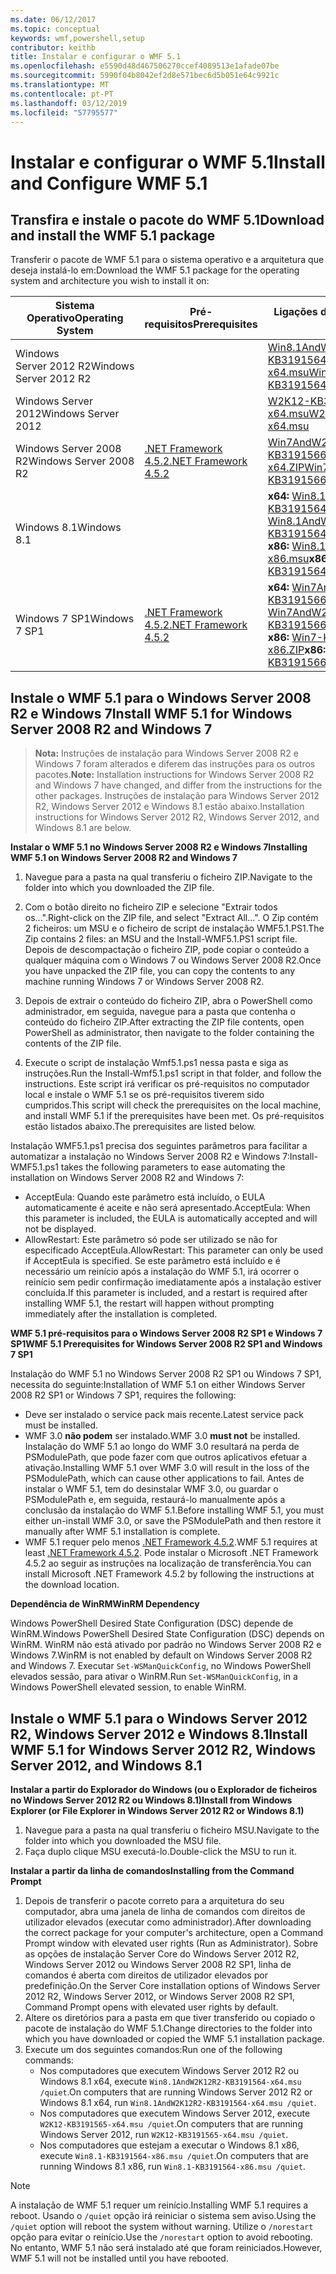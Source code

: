 ```yaml
---
ms.date: 06/12/2017
ms.topic: conceptual
keywords: wmf,powershell,setup
contributor: keithb
title: Instalar e configurar o WMF 5.1
ms.openlocfilehash: e5590d48d467506270ccef4089513e1afade07be
ms.sourcegitcommit: 5990f04b8042ef2d8e571bec6d5b051e64c9921c
ms.translationtype: MT
ms.contentlocale: pt-PT
ms.lasthandoff: 03/12/2019
ms.locfileid: "57795577"
---
```

# <a name="install-and-configure-wmf-51"></a><span data-ttu-id="4111f-103">Instalar e configurar o WMF 5.1</span><span class="sxs-lookup"><span data-stu-id="4111f-103">Install and Configure WMF 5.1</span></span>

## <a name="download-and-install-the-wmf-51-package"></a><span data-ttu-id="4111f-104">Transfira e instale o pacote do WMF 5.1</span><span class="sxs-lookup"><span data-stu-id="4111f-104">Download and install the WMF 5.1 package</span></span>

<span data-ttu-id="4111f-105">Transferir o pacote de WMF 5.1 para o sistema operativo e a arquitetura que deseja instalá-lo em:</span><span class="sxs-lookup"><span data-stu-id="4111f-105">Download the WMF 5.1 package for the operating system and architecture you wish to install it on:</span></span>

| <span data-ttu-id="4111f-106">Sistema Operativo</span><span class="sxs-lookup"><span data-stu-id="4111f-106">Operating System</span></span>       | <span data-ttu-id="4111f-107">Pré-requisitos</span><span class="sxs-lookup"><span data-stu-id="4111f-107">Prerequisites</span></span>           | <span data-ttu-id="4111f-108">Ligações de pacote</span><span class="sxs-lookup"><span data-stu-id="4111f-108">Package Links</span></span>                          |
|------------------------|-------------------------|----------------------------------------|
| <span data-ttu-id="4111f-109">Windows Server 2012 R2</span><span class="sxs-lookup"><span data-stu-id="4111f-109">Windows Server 2012 R2</span></span> |                         | <span data-ttu-id="4111f-110">[Win8.1AndW2K12R2-KB3191564-x64.msu][]</span><span class="sxs-lookup"><span data-stu-id="4111f-110">[Win8.1AndW2K12R2-KB3191564-x64.msu][]</span></span> |
| <span data-ttu-id="4111f-111">Windows Server 2012</span><span class="sxs-lookup"><span data-stu-id="4111f-111">Windows Server 2012</span></span>    |                         | <span data-ttu-id="4111f-112">[W2K12-KB3191565-x64.msu][]</span><span class="sxs-lookup"><span data-stu-id="4111f-112">[W2K12-KB3191565-x64.msu][]</span></span>            |
| <span data-ttu-id="4111f-113">Windows Server 2008 R2</span><span class="sxs-lookup"><span data-stu-id="4111f-113">Windows Server 2008 R2</span></span> | <span data-ttu-id="4111f-114">[.NET Framework 4.5.2][]</span><span class="sxs-lookup"><span data-stu-id="4111f-114">[.NET Framework 4.5.2][]</span></span>| <span data-ttu-id="4111f-115">[Win7AndW2K8R2-KB3191566-x64.ZIP][]</span><span class="sxs-lookup"><span data-stu-id="4111f-115">[Win7AndW2K8R2-KB3191566-x64.ZIP][]</span></span>    |
| <span data-ttu-id="4111f-116">Windows 8.1</span><span class="sxs-lookup"><span data-stu-id="4111f-116">Windows 8.1</span></span>            |                         | <span data-ttu-id="4111f-117">**x64:** [Win8.1AndW2K12R2-KB3191564-x64.msu][]</span><span class="sxs-lookup"><span data-stu-id="4111f-117">**x64:** [Win8.1AndW2K12R2-KB3191564-x64.msu][]</span></span></br><span data-ttu-id="4111f-118">**x86:** [Win8.1-KB3191564-x86.msu][]</span><span class="sxs-lookup"><span data-stu-id="4111f-118">**x86:** [Win8.1-KB3191564-x86.msu][]</span></span> |
| <span data-ttu-id="4111f-119">Windows 7 SP1</span><span class="sxs-lookup"><span data-stu-id="4111f-119">Windows 7 SP1</span></span>          | <span data-ttu-id="4111f-120">[.NET Framework 4.5.2][]</span><span class="sxs-lookup"><span data-stu-id="4111f-120">[.NET Framework 4.5.2][]</span></span>| <span data-ttu-id="4111f-121">**x64:** [Win7AndW2K8R2-KB3191566-x64.ZIP][]</span><span class="sxs-lookup"><span data-stu-id="4111f-121">**x64:** [Win7AndW2K8R2-KB3191566-x64.ZIP][]</span></span></br><span data-ttu-id="4111f-122">**x86:** [Win7-KB3191566-x86.ZIP][]</span><span class="sxs-lookup"><span data-stu-id="4111f-122">**x86:** [Win7-KB3191566-x86.ZIP][]</span></span> |

[.NET Framework 4.5.2]: https://www.microsoft.com/download/details.aspx?id=42642
[W2K12-KB3191565-x64.msu]: https://go.microsoft.com/fwlink/?linkid=839513
[Win7-KB3191566-x86.ZIP]: https://go.microsoft.com/fwlink/?linkid=839522
[Win7AndW2K8R2-KB3191566-x64.ZIP]: https://go.microsoft.com/fwlink/?linkid=839523
[Win8.1-KB3191564-x86.msu]: https://go.microsoft.com/fwlink/?linkid=839521
[Win8.1AndW2K12R2-KB3191564-x64.msu]: https://go.microsoft.com/fwlink/?linkid=839516

## <a name="install-wmf-51-for-windows-server-2008-r2-and-windows-7"></a><span data-ttu-id="4111f-129">Instale o WMF 5.1 para o Windows Server 2008 R2 e Windows 7</span><span class="sxs-lookup"><span data-stu-id="4111f-129">Install WMF 5.1 for Windows Server 2008 R2 and Windows 7</span></span>

> <span data-ttu-id="4111f-130">**Nota:** Instruções de instalação para Windows Server 2008 R2 e Windows 7 foram alterados e diferem das instruções para os outros pacotes.</span><span class="sxs-lookup"><span data-stu-id="4111f-130">**Note:** Installation instructions for Windows Server 2008 R2 and Windows 7 have changed, and differ from the instructions for the other packages.</span></span> <span data-ttu-id="4111f-131">Instruções de instalação para Windows Server 2012 R2, Windows Server 2012 e Windows 8.1 estão abaixo.</span><span class="sxs-lookup"><span data-stu-id="4111f-131">Installation instructions for Windows Server 2012 R2, Windows Server 2012, and Windows 8.1 are below.</span></span>

<span data-ttu-id="4111f-132">**Instalar o WMF 5.1 no Windows Server 2008 R2 e Windows 7**</span><span class="sxs-lookup"><span data-stu-id="4111f-132">**Installing WMF 5.1 on Windows Server 2008 R2 and Windows 7**</span></span>

1. <span data-ttu-id="4111f-133">Navegue para a pasta na qual transferiu o ficheiro ZIP.</span><span class="sxs-lookup"><span data-stu-id="4111f-133">Navigate to the folder into which you downloaded the ZIP file.</span></span>

2. <span data-ttu-id="4111f-134">Com o botão direito no ficheiro ZIP e selecione "Extrair todos os...".</span><span class="sxs-lookup"><span data-stu-id="4111f-134">Right-click on the ZIP file, and select "Extract All...".</span></span> <span data-ttu-id="4111f-135">O Zip contém 2 ficheiros: um MSU e o ficheiro de script de instalação WMF5.1.PS1.</span><span class="sxs-lookup"><span data-stu-id="4111f-135">The Zip contains 2 files: an MSU and the Install-WMF5.1.PS1 script file.</span></span>
<span data-ttu-id="4111f-136">Depois de descompactação o ficheiro ZIP, pode copiar o conteúdo a qualquer máquina com o Windows 7 ou Windows Server 2008 R2.</span><span class="sxs-lookup"><span data-stu-id="4111f-136">Once you have unpacked the ZIP file, you can copy the contents to any machine running Windows 7 or Windows Server 2008 R2.</span></span>

3. <span data-ttu-id="4111f-137">Depois de extrair o conteúdo do ficheiro ZIP, abra o PowerShell como administrador, em seguida, navegue para a pasta que contenha o conteúdo do ficheiro ZIP.</span><span class="sxs-lookup"><span data-stu-id="4111f-137">After extracting the ZIP file contents, open PowerShell as administrator, then navigate to the folder containing the contents of the ZIP file.</span></span>

4. <span data-ttu-id="4111f-138">Execute o script de instalação Wmf5.1.ps1 nessa pasta e siga as instruções.</span><span class="sxs-lookup"><span data-stu-id="4111f-138">Run the Install-Wmf5.1.ps1 script in that folder, and follow the instructions.</span></span> <span data-ttu-id="4111f-139">Este script irá verificar os pré-requisitos no computador local e instale o WMF 5.1 se os pré-requisitos tiverem sido cumpridos.</span><span class="sxs-lookup"><span data-stu-id="4111f-139">This script will check the prerequisites on the local machine, and install WMF 5.1 if the prerequisites have been met.</span></span> <span data-ttu-id="4111f-140">Os pré-requisitos estão listados abaixo.</span><span class="sxs-lookup"><span data-stu-id="4111f-140">The prerequisites are listed below.</span></span>

<span data-ttu-id="4111f-141">Instalação WMF5.1.ps1 precisa dos seguintes parâmetros para facilitar a automatizar a instalação no Windows Server 2008 R2 e Windows 7:</span><span class="sxs-lookup"><span data-stu-id="4111f-141">Install-WMF5.1.ps1 takes the following parameters to ease automating the installation on Windows Server 2008 R2 and Windows 7:</span></span>

- <span data-ttu-id="4111f-142">AcceptEula: Quando este parâmetro está incluído, o EULA automaticamente é aceite e não será apresentado.</span><span class="sxs-lookup"><span data-stu-id="4111f-142">AcceptEula: When this parameter is included, the EULA is automatically accepted and will not be displayed.</span></span>
- <span data-ttu-id="4111f-143">AllowRestart: Este parâmetro só pode ser utilizado se não for especificado AcceptEula.</span><span class="sxs-lookup"><span data-stu-id="4111f-143">AllowRestart: This parameter can only be used if AcceptEula is specified.</span></span> <span data-ttu-id="4111f-144">Se este parâmetro está incluído e é necessário um reinício após a instalação do WMF 5.1, irá ocorrer o reinício sem pedir confirmação imediatamente após a instalação estiver concluída.</span><span class="sxs-lookup"><span data-stu-id="4111f-144">If this parameter is included, and a restart is required after installing WMF 5.1, the restart will happen without prompting immediately after the installation is completed.</span></span>

<span data-ttu-id="4111f-145">**WMF 5.1 pré-requisitos para o Windows Server 2008 R2 SP1 e Windows 7 SP1**</span><span class="sxs-lookup"><span data-stu-id="4111f-145">**WMF 5.1 Prerequisites for Windows Server 2008 R2 SP1 and Windows 7 SP1**</span></span>

<span data-ttu-id="4111f-146">Instalação do WMF 5.1 no Windows Server 2008 R2 SP1 ou Windows 7 SP1, necessita do seguinte:</span><span class="sxs-lookup"><span data-stu-id="4111f-146">Installation of WMF 5.1 on either Windows Server 2008 R2 SP1 or Windows 7 SP1, requires the following:</span></span>
- <span data-ttu-id="4111f-147">Deve ser instalado o service pack mais recente.</span><span class="sxs-lookup"><span data-stu-id="4111f-147">Latest service pack must be installed.</span></span>
- <span data-ttu-id="4111f-148">WMF 3.0 **não podem** ser instalado.</span><span class="sxs-lookup"><span data-stu-id="4111f-148">WMF 3.0 **must not** be installed.</span></span> <span data-ttu-id="4111f-149">Instalação do WMF 5.1 ao longo do WMF 3.0 resultará na perda de PSModulePath, que pode fazer com que outros aplicativos efetuar a ativação.</span><span class="sxs-lookup"><span data-stu-id="4111f-149">Installing WMF 5.1 over WMF 3.0 will result in the loss of the PSModulePath, which can cause other applications to fail.</span></span> <span data-ttu-id="4111f-150">Antes de instalar o WMF 5.1, tem do desinstalar WMF 3.0, ou guardar o PSModulePath e, em seguida, restaurá-lo manualmente após a conclusão da instalação do WMF 5.1.</span><span class="sxs-lookup"><span data-stu-id="4111f-150">Before installing WMF 5.1, you must either un-install WMF 3.0, or save the PSModulePath and then restore it manually after WMF 5.1 installation is complete.</span></span>
- <span data-ttu-id="4111f-151">WMF 5.1 requer pelo menos [.NET Framework 4.5.2](https://www.microsoft.com/en-ca/download/details.aspx?id=42642).</span><span class="sxs-lookup"><span data-stu-id="4111f-151">WMF 5.1 requires at least [.NET Framework 4.5.2](https://www.microsoft.com/en-ca/download/details.aspx?id=42642).</span></span>
<span data-ttu-id="4111f-152">Pode instalar o Microsoft .NET Framework 4.5.2 ao seguir as instruções na localização de transferência.</span><span class="sxs-lookup"><span data-stu-id="4111f-152">You can install Microsoft .NET Framework 4.5.2 by following the instructions at the download location.</span></span>

<span data-ttu-id="4111f-153">**Dependência de WinRM**</span><span class="sxs-lookup"><span data-stu-id="4111f-153">**WinRM Dependency**</span></span>

<span data-ttu-id="4111f-154">Windows PowerShell Desired State Configuration (DSC) depende de WinRM.</span><span class="sxs-lookup"><span data-stu-id="4111f-154">Windows PowerShell Desired State Configuration (DSC) depends on WinRM.</span></span>
<span data-ttu-id="4111f-155">WinRM não está ativado por padrão no Windows Server 2008 R2 e Windows 7.</span><span class="sxs-lookup"><span data-stu-id="4111f-155">WinRM is not enabled by default on Windows Server 2008 R2 and Windows 7.</span></span>
<span data-ttu-id="4111f-156">Executar `Set-WSManQuickConfig`, no Windows PowerShell elevados sessão, para ativar o WinRM.</span><span class="sxs-lookup"><span data-stu-id="4111f-156">Run `Set-WSManQuickConfig`, in a Windows PowerShell elevated session, to enable WinRM.</span></span>

## <a name="install-wmf-51-for-windows-server-2012-r2-windows-server-2012-and-windows-81"></a><span data-ttu-id="4111f-157">Instale o WMF 5.1 para o Windows Server 2012 R2, Windows Server 2012 e Windows 8.1</span><span class="sxs-lookup"><span data-stu-id="4111f-157">Install WMF 5.1 for Windows Server 2012 R2, Windows Server 2012, and Windows 8.1</span></span>

<span data-ttu-id="4111f-158">**Instalar a partir do Explorador do Windows (ou o Explorador de ficheiros no Windows Server 2012 R2 ou Windows 8.1)**</span><span class="sxs-lookup"><span data-stu-id="4111f-158">**Install from Windows Explorer (or File Explorer in Windows Server 2012 R2 or Windows 8.1)**</span></span>

1. <span data-ttu-id="4111f-159">Navegue para a pasta na qual transferiu o ficheiro MSU.</span><span class="sxs-lookup"><span data-stu-id="4111f-159">Navigate to the folder into which you downloaded the MSU file.</span></span>
2. <span data-ttu-id="4111f-160">Faça duplo clique MSU executá-lo.</span><span class="sxs-lookup"><span data-stu-id="4111f-160">Double-click the MSU to run it.</span></span>

<span data-ttu-id="4111f-161">**Instalar a partir da linha de comandos**</span><span class="sxs-lookup"><span data-stu-id="4111f-161">**Installing from the Command Prompt**</span></span>

1. <span data-ttu-id="4111f-162">Depois de transferir o pacote correto para a arquitetura do seu computador, abra uma janela de linha de comandos com direitos de utilizador elevados (executar como administrador).</span><span class="sxs-lookup"><span data-stu-id="4111f-162">After downloading the correct package for your computer's architecture, open a Command Prompt window with elevated user rights (Run as Administrator).</span></span> <span data-ttu-id="4111f-163">Sobre as opções de instalação Server Core do Windows Server 2012 R2, Windows Server 2012 ou Windows Server 2008 R2 SP1, linha de comandos é aberta com direitos de utilizador elevados por predefinição.</span><span class="sxs-lookup"><span data-stu-id="4111f-163">On the Server Core installation options of Windows Server 2012 R2, Windows Server 2012, or Windows Server 2008 R2 SP1, Command Prompt opens with elevated user rights by default.</span></span>
2. <span data-ttu-id="4111f-164">Altere os diretórios para a pasta em que tiver transferido ou copiado o pacote de instalação do WMF 5.1.</span><span class="sxs-lookup"><span data-stu-id="4111f-164">Change directories to the folder into which you have downloaded or copied the WMF 5.1 installation package.</span></span>
3. <span data-ttu-id="4111f-165">Execute um dos seguintes comandos:</span><span class="sxs-lookup"><span data-stu-id="4111f-165">Run one of the following commands:</span></span>
   - <span data-ttu-id="4111f-166">Nos computadores que executem Windows Server 2012 R2 ou Windows 8.1 x64, execute `Win8.1AndW2K12R2-KB3191564-x64.msu /quiet`.</span><span class="sxs-lookup"><span data-stu-id="4111f-166">On computers that are running Windows Server 2012 R2 or Windows 8.1 x64, run `Win8.1AndW2K12R2-KB3191564-x64.msu /quiet`.</span></span>
   - <span data-ttu-id="4111f-167">Nos computadores que executem Windows Server 2012, execute `W2K12-KB3191565-x64.msu /quiet`.</span><span class="sxs-lookup"><span data-stu-id="4111f-167">On computers that are running Windows Server 2012, run `W2K12-KB3191565-x64.msu /quiet`.</span></span>
   - <span data-ttu-id="4111f-168">Nos computadores que estejam a executar o Windows 8.1 x86, execute `Win8.1-KB3191564-x86.msu /quiet`.</span><span class="sxs-lookup"><span data-stu-id="4111f-168">On computers that are running Windows 8.1 x86, run `Win8.1-KB3191564-x86.msu /quiet`.</span></span>

> [!NOTE]
> <span data-ttu-id="4111f-169">A instalação de WMF 5.1 requer um reinício.</span><span class="sxs-lookup"><span data-stu-id="4111f-169">Installing WMF 5.1 requires a reboot.</span></span> <span data-ttu-id="4111f-170">Usando o `/quiet` opção irá reiniciar o sistema sem aviso.</span><span class="sxs-lookup"><span data-stu-id="4111f-170">Using the `/quiet` option will reboot the system without warning.</span></span>
> <span data-ttu-id="4111f-171">Utilize o `/norestart` opção para evitar o reinício.</span><span class="sxs-lookup"><span data-stu-id="4111f-171">Use the `/norestart` option to avoid rebooting.</span></span> <span data-ttu-id="4111f-172">No entanto, WMF 5.1 não será instalado até que foram reiniciados.</span><span class="sxs-lookup"><span data-stu-id="4111f-172">However, WMF 5.1 will not be installed until you have rebooted.</span></span>
